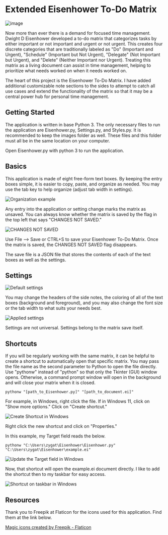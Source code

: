 # Extended Eisenhower To-Do Matrix

![image](readme/eisenhower.png)

Now more than ever there is a demand for focused time management. Dwight D Eisenhower developed a to-do matrix that categorizes tasks by either important or not important and urgent or not urgent. This creates four discrete categories that are traditionally labeled as "Do" (Important and Urgent), "Schedule" (Important but Not Urgent), "Delegate" (Not Important but Urgent), and "Delete" (Neither Important nor Urgent). Treating this matrix as a living document can assist in time management, helping to prioritize what needs worked on when it needs worked on.

The heart of this project is the Eisenhower To-Do Matrix. I have added additional customizable note sections to the sides to attempt to catch all use cases and extend the functionality of the matrix so that it may be a central power hub for personal time management.

## Getting Started

The application is written in base Python 3. The only necessary files to run the application are Eisenhower.py, Settings.py, and Styles.py. It is recommended to keep the images folder as well. These files and this folder must all be in the same location on your computer.

Open Eisenhower.py with python 3 to run the application.

## Basics

This application is made of eight free-form text boxes. By keeping the entry boxes simple, it is easier to copy, paste, and organize as needed. You may use the tab key to help organize (adjust tab width in settings).

![Organization example](readme/rebuild_bathroom.png)

Any entry into the application or setting change marks the matrix as unsaved. You can always know whether the matrix is saved by the flag in the top left that says "CHANGES NOT SAVED." 

![CHANGES NOT SAVED](readme/changes_not_saved.png)

Use File --> Save or CTRL+S to save your Eisenhower To-Do Matrix. Once the matrix is saved, the CHANGES NOT SAVED flag disappears. 

The save file is a JSON file that stores the contents of each of the text boxes as well as the settings.

## Settings

![Default settings](readme/default_settings.png)

You may change the headers of the side notes, the coloring of all of the text boxes (background and foreground), and you may also change the font size or the tab width to what suits your needs best. 

![Applied settings](readme/settings_in_action.png)

Settings are not universal. Settings belong to the matrix save itself.

## Shortcuts

If you will be regularly working with the same matrix, it can be helpful to create a shortcut to automatically open that specific matrix. You may pass the file name as the second parameter to Python to open the file directly. Use "pythonw" instead of "python" so that only the Tkinter (GUI) window opens. Otherwise, a command prompt window will open in the background and will close your matrix when it is closed.

```
pythonw "[path_to_Eisenhower.py]" "[path_to_document.ei]"
```

For example, in Windows, right click the file. If in Windows 11, click on "Show more options." Click on "Create shortcut."

![Create Shortcut in Windows](readme/create_shortcut_1.png)

Right click the new shortcut and click on "Properties."

In this example, my Target field reads the below.

```
pythonw "C:\Users\zygat\Eisenhower\Eisenhower.py" "C:\Users\zygat\Eisenhower\example.ei"
```

![Update the Target field in Windows](readme/create_shortcut_3.png)

Now, that shortcut will open the example.ei document directly. I like to add the shortcut then to my taskbar for easy access.

![Shortcut on taskbar in Windows](readme/create_shortcut_4.png)

## Resources

Thank you to Freepik at Flaticon for the icons used for this application. Find them at the link below.

<a href="https://www.flaticon.com/free-icons/magic" title="magic icons">Magic icons created by Freepik - Flaticon</a>